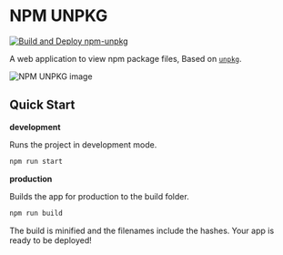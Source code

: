 NPM UNPKG
===

[![Build and Deploy npm-unpkg](https://github.com/uiwjs/npm-unpkg/workflows/Build%20and%20Deploy%20npm-unpkg/badge.svg)](https://github.com/uiwjs/npm-unpkg/actions)

A web application to view npm package files, Based on [`unpkg`](https://unpkg.com/).

![NPM UNPKG image](https://user-images.githubusercontent.com/1680273/133931122-784be24e-e56a-46b5-834f-50e62726fb99.png)

## Quick Start

**development**

Runs the project in development mode.  

```bash
npm run start
```

**production**

Builds the app for production to the build folder.

```bash
npm run build
```

The build is minified and the filenames include the hashes.
Your app is ready to be deployed!

